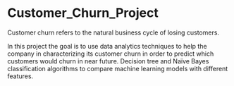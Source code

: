 # Customer_Churn_Project
Customer churn refers to the natural business cycle of losing customers. 

In this project the goal is to use data analytics techniques to help the company in characterizing its customer churn in order to predict which customers would churn in near future. 
Decision tree and Naïve Bayes classification algorithms to compare machine learning models with different features.
